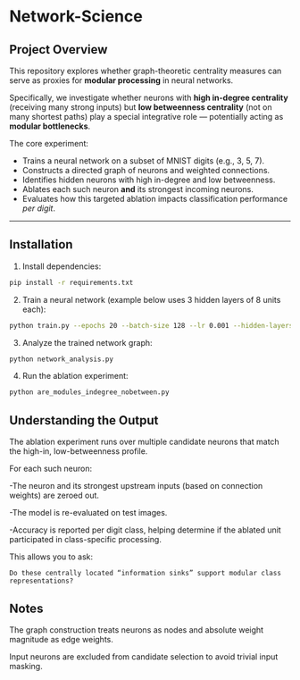 
# Network-Science

## Project Overview

This repository explores whether graph-theoretic centrality measures can serve as proxies for **modular processing** in neural networks.

Specifically, we investigate whether neurons with **high in-degree centrality** (receiving many strong inputs) but **low betweenness centrality** (not on many shortest paths) play a special integrative role — potentially acting as **modular bottlenecks**.

The core experiment:
- Trains a neural network on a subset of MNIST digits (e.g., 3, 5, 7).
- Constructs a directed graph of neurons and weighted connections.
- Identifies hidden neurons with high in-degree and low betweenness.
- Ablates each such neuron **and** its strongest incoming neurons.
- Evaluates how this targeted ablation impacts classification performance *per digit*.

---

## Installation

1. Install dependencies:
```bash
pip install -r requirements.txt
```
2. Train a neural network (example below uses 3 hidden layers of 8 units each):
```bash
python train.py --epochs 20 --batch-size 128 --lr 0.001 --hidden-layers 8,8,8 --save-dir ./mlp
```
3. Analyze the trained network graph:
```bash
python network_analysis.py
```
4. Run the ablation experiment:
```bash
python are_modules_indegree_nobetween.py
```
## Understanding the Output

The ablation experiment runs over multiple candidate neurons that match the high-in, low-betweenness profile.

For each such neuron:

   -The neuron and its strongest upstream inputs (based on connection weights) are zeroed out.

   -The model is re-evaluated on test images.

  -Accuracy is reported per digit class, helping determine if the ablated unit participated in class-specific processing.

This allows you to ask:

    Do these centrally located “information sinks” support modular class representations?

## Notes

The graph construction treats neurons as nodes and absolute weight magnitude as edge weights.

Input neurons are excluded from candidate selection to avoid trivial input masking.
